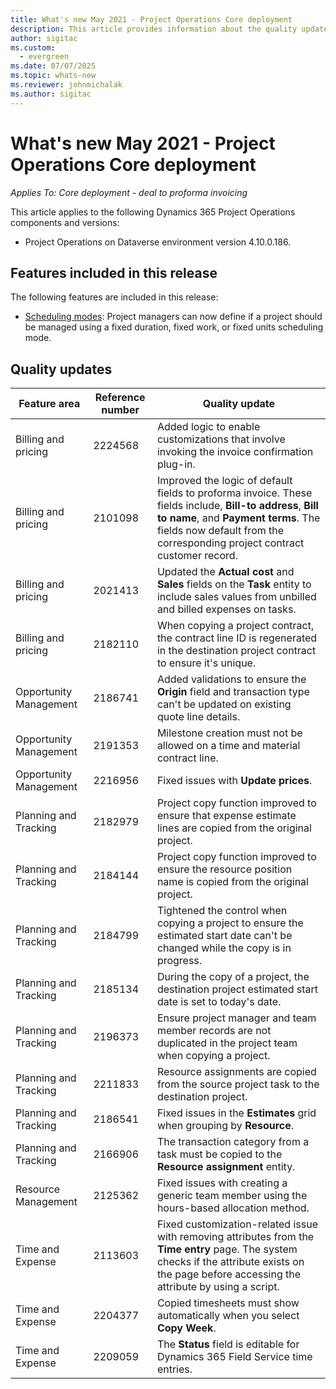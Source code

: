 ```yaml
---
title: What's new May 2021 - Project Operations Core deployment
description: This article provides information about the quality updates available in the May 2021 release of Project Operations Core deployment.
author: sigitac
ms.custom:
  - evergreen
ms.date: 07/07/2025
ms.topic: whats-new
ms.reviewer: johnmichalak
ms.author: sigitac
---
```


# What's new May 2021 - Project Operations Core deployment

_Applies To: Core deployment - deal to proforma invoicing_

This article applies to the following Dynamics 365 Project Operations components and versions:

   - Project Operations on Dataverse environment version 4.10.0.186.

## Features included in this release

The following features are included in this release:

- [Scheduling modes](../../project-management/scheduling-modes.md): Project managers can now define if a project should be managed using a fixed duration, fixed work, or fixed units scheduling mode.

## Quality updates

| **Feature area** | **Reference number** | **Quality update** |
| --- | --- | --- |
| Billing and pricing | 2224568 | Added logic to enable customizations that involve invoking the invoice confirmation plug-in. |
| Billing and pricing | 2101098 | Improved the logic of default fields to proforma invoice. These fields include, **Bill-to address**, **Bill to name**, and **Payment terms**. The fields now default from the corresponding project contract customer record. |
| Billing and pricing | 2021413 | Updated the **Actual cost** and **Sales** fields on the **Task** entity to include sales values from unbilled and billed expenses on tasks. |
| Billing and pricing | 2182110 | When copying a project contract, the contract line ID is regenerated in the destination project contract to ensure it's unique. |
| Opportunity Management | 2186741 | Added validations to ensure the **Origin** field and transaction type can't be updated on existing quote line details. |
| Opportunity Management | 2191353 | Milestone creation must not be allowed on a time and material contract line. |
| Opportunity Management | 2216956 | Fixed issues with **Update prices**. |
| Planning and Tracking | 2182979 | Project copy function improved to ensure that expense estimate lines are copied from the original project. |
| Planning and Tracking | 2184144 | Project copy function improved to ensure the resource position name is copied from the original project. |
| Planning and Tracking | 2184799 | Tightened the control when copying a project to ensure the estimated start date can't be changed while the copy is in progress. |
| Planning and Tracking | 2185134 | During the copy of a project, the destination project estimated start date is set to today's date. |
| Planning and Tracking | 2196373 | Ensure project manager and team member records are not duplicated in the project team when copying a project. |
| Planning and Tracking | 2211833 | Resource assignments are copied from the source project task to the destination project. |
| Planning and Tracking | 2186541 | Fixed issues in the **Estimates** grid when grouping by **Resource**. |
| Planning and Tracking | 2166906 | The transaction category from a task must be copied to the **Resource assignment** entity. |
| Resource Management | 2125362 | Fixed issues with creating a generic team member using the hours-based allocation method. |
| Time and Expense | 2113603 | Fixed customization-related issue with removing attributes from the **Time entry** page. The system checks if the attribute exists on the page before accessing the attribute by using a script. |
| Time and Expense | 2204377 | Copied timesheets must show automatically when you select **Copy Week**. |
| Time and Expense | 2209059 | The **Status** field is editable for Dynamics 365 Field Service time entries. |

